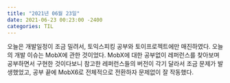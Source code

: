 ```yaml
---
title: "2021년 06월 23일"
date: 2021-06-23 00:23:00 -2400
categories: TIL
---
```


오늘은 개발일정이 조금 밀려서, 토익스피킹 공부와 토이프로젝트에만 매진하였다.
오늘의 개발 이슈는 MobX에 관한 것이었다. MobX에 대한 공부없이 레퍼런스를 찾아보며 공부하면서 구현한 것이다보니 참고한 레퍼런스들의 버전이 각기 달라서 조금 문제가 발생했었고, 
공부 끝에 MobX6로 전체적으로 전환하자 문제없이 잘 작동했다.
